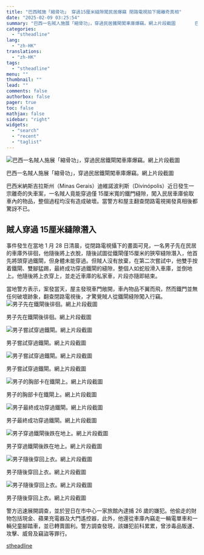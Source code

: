 ```yaml
---
title: "巴西賊施「縮骨功」 穿過15厘米縫隙闖民居爆竊 閉路電視拍下揭離奇真相"
date: "2025-02-09 03:25:54"
summary: "巴西一名賊人施展「縮骨功」，穿過民居鐵閘闖車庫爆竊。網上片段截圖       巴西米納斯吉拉..."
categories:
  - "stheadline"
lang:
  - "zh-HK"
translations:
  - "zh-HK"
tags:
  - "stheadline"
menu: ""
thumbnail: ""
lead: ""
comments: false
authorbox: false
pager: true
toc: false
mathjax: false
sidebar: "right"
widgets:
  - "search"
  - "recent"
  - "taglist"
---
```


![巴西一名賊人施展「縮骨功」，穿過民居鐵閘闖車庫爆竊。網上片段截圖](https://image.stheadline.com/f/680p0/0x0/100/none/decb85a8098297d10711c98a4881ea15/stheadline/inewsmedia/20250209/_2025020902590786640.jpg)

巴西一名賊人施展「縮骨功」，穿過民居鐵閘闖車庫爆竊。網上片段截圖




巴西米納斯吉拉斯州（Minas Gerais）迪維諾波利斯（Divinópolis）近日發生一宗離奇的失車案，一名賊人竟能穿過僅 15厘米寬的鐵門縫隙，闖入民居車庫偷取車內的物品，整個過程均沒有造成破壞。當警方和屋主翻查閉路電視揭發真相後都驚訝不已。

賊人穿過 15厘米縫隙潛入
-------------

事件發生在當地 1 月 28 日清晨，從閉路電視攝下的畫面可見，一名男子先在民居的車庫外徘徊，他隨後將上衣脫，隨後試圖從鐵閘僅15厘米的狹窄縫隙潛入，他首先將頭穿過鐵閘，但身體未能穿過。但賊人沒有放棄，在第二次嘗試中，他雙手按着鐵閘、雙腳猛踢，最終成功穿過鐵閘的縫隙，整個人如蛇般滑入車庫，並倒地上。他隨後將上衣穿上，並走近車庫的私家車，片段亦隨即結束。

當地警方表示，案發當天，屋主發現車門敞開，車內物品不翼而飛，然而鐵門並無任何破壞跡象，翻查閉路電視後，才驚覺賊人從鐵閘縫隙闖入行竊。
 ![男子先在鐵閘後徘徊。網上片段截圖](https://image.hkhl.hk/f/1024p0/0x0/100/none/7450f5a6fb3a06b18724e129f2c92f54/2025-02/2025-02-09_02_26_23.png)


男子先在鐵閘後徘徊。網上片段截圖



 ![男子嘗試穿過鐵閘。網上片段截圖](https://image.hkhl.hk/f/1024p0/0x0/100/none/0ef42bf60c297a7a5a95ef6b193e60e7/2025-02/2025-02-09_02_26_27.png)


男子嘗試穿過鐵閘。網上片段截圖



 ![男子嘗試穿過鐵閘。網上片段截圖](https://image.hkhl.hk/f/1024p0/0x0/100/none/d9a3b50579d9e7276646a232ce207b82/2025-02/2025-02-09_02_26_30.png)


男子嘗試穿過鐵閘。網上片段截圖



 ![男子的胸部卡在鐵閘上。網上片段截圖](https://image.hkhl.hk/f/1024p0/0x0/100/none/30acc0be3af29ba0eddfe56386756173/2025-02/2025-02-09_02_26_33.png)


男子的胸部卡在鐵閘上。網上片段截圖



 ![男子最終成功穿過鐵閘。網上片段截圖](https://image.hkhl.hk/f/1024p0/0x0/100/none/bd70b520cff120874d692245391c6c6f/2025-02/2025-02-09_02_26_40.png)


男子最終成功穿過鐵閘。網上片段截圖



 ![男子穿過鐵閘後跌在地上。網上片段截圖](https://image.hkhl.hk/f/1024p0/0x0/100/none/d203299c73257f70eb92d9d9b01fd9dc/2025-02/2025-02-09_02_26_45.png)


男子穿過鐵閘後跌在地上。網上片段截圖



 ![男子隨後穿回上衣。網上片段截圖](https://image.hkhl.hk/f/1024p0/0x0/100/none/e1f90adcd1bf8a4997ab803a537699b7/2025-02/2025-02-09_02_26_49.png)


男子隨後穿回上衣。網上片段截圖



 ![男子隨後穿回上衣。網上片段截圖](https://image.hkhl.hk/f/1024p0/0x0/100/none/78c643916ac00345ab3a841eff418873/2025-02/2025-02-09_02_26_53.png)


男子隨後穿回上衣。網上片段截圖




警方迅速展開調查，並於翌日在市中心一家旅館內逮捕 26 歲的嫌犯。他偷走的財物包括現金、蘋果充電器及大門遙控器，此外，他還從車庫內竊走一輛電單車和一輛兒童腳踏車，並已轉賣圖利。警方調查發現，該嫌犯前科累累，曾涉毒品販運、攻擊、威脅及竊盜等罪行。

[stheadline](https://std.stheadline.com/realtime/article/2051651/即時-國際-巴西賊施-縮骨功-穿過15厘米縫隙闖民居爆竊-閉路電視拍下揭離奇真相)

